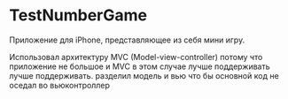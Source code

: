 # TestNumberGame
Приложение для iPhone, представляющее из себя мини игру.

Использовал архитектуру MVC (Model-view-controller) потому что приложение не большое и MVC в этом случае лучше поддерживать лучше поддерживать.
разделил модель и вью что бы основной код не оседал во вьюконтроллер
